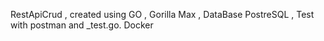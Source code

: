 RestApiCrud , created using GO , Gorilla Max , DataBase PostreSQL , Test with postman and _test.go. Docker
